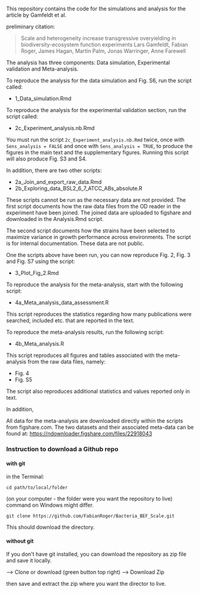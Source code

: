 


This repository contains the code for the simulations and analysis for the article by Gamfeldt et al. 

preliminary citation: 

> Scale and heterogeneity increase transgressive overyielding in biodiversity-ecosystem function experiments
Lars Gamfeldt, Fabian Roger, James Hagan, Martin Palm, Jonas Warringer, Anne Farewell

The analysis has three components: Data simulation, Experimental validation and Meta-analysis.

To reproduce the analysis for the data simulation and Fig. S6, run the script called:

+ 1_Data_simulation.Rmd

To reproduce the analysis for the experimental validation section, run the script called:

+ 2c_Experiment_analysis.nb.Rmd

You must run the script `2c_Experiment_analysis.nb.Rmd` twice, once with `Sens_analysis = FALSE` and once with `Sens_analysis = TRUE`, to produce the figures in the main text and the supplementary figures. Running this script will also produce Fig. S3 and S4.

In addition, there are two other scripts:

+ 2a_Join_and_export_raw_data.Rmd
+ 2b_Exploring_data_BSL2_6_7_ATCC_ABs_absolute.R

These scripts cannot be run as the necessary data are not provided. The first script documents how the raw data files from the OD reader in the experiment have been joined. The joined data are uploaded to figshare and downloaded in the Analysis.Rmd script. 

The second script documents how the strains have been selected to maximize variance in growth performance across environments. The script is for internal documentation. These data are not public. 

One the scripts above have been run, you can now reproduce Fig. 2, Fig. 3 and Fig. S7 using the script:

+ 3_Plot_Fig_2.Rmd

To reproduce the analysis for the meta-analysis, start with the following script:

+ 4a_Meta_analysis_data_assessment.R

This script reproduces the statistics regarding how many publications were searched, included etc. that are reported in the text.

To reproduce the meta-analysis results, run the following script:

+ 4b_Meta_analysis.R

This script reproduces all figures and tables associated with the meta-analysis from the raw data files, namely:

+ Fig. 4
+ Fig. S5

The script also reproduces additional statistics and values reported only in text.

In addition, 

All data for the meta-analysis are downloaded directly within the scripts from figshare.com. The two datasets and their associated meta-data can be found at: https://ndownloader.figshare.com/files/22918043



### Instruction to download a Github repo

#### with git

in the Terminal:

```cd path/to/local/folder``` 

(on your computer - the folder were you want the repository to live) command on Windows might differ. 


```git clone https://github.com/FabianRoger/Bacteria_BEF_Scale.git```

This should download the directory. 

#### without git
If you don't have git installed, you can download the repository as zip file and save it locally. 

--> Clone or download (green button top right)
--> Download Zip

then save and extract the zip where you want the director to live. 